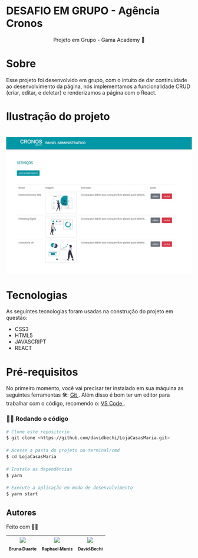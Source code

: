# DESAFIO EM GRUPO - Agência Cronos 

<p align = "center"> Projeto em Grupo - Gama Academy 👊 </p>


# Sobre 

  <p> Esse projeto foi desenvolvido em grupo, com o intuito de dar continuidade ao desenvolvimento da página, nós implementamos a funcionalidade CRUD (criar, editar, e deletar) e renderizamos a página com o React. </p>


# Ilustração do projeto 
   <h1 align = "center"> </h1>

   <img src = "imagens/projetoilust.png" />

 # Tecnologias

  As seguintes tecnologias foram usadas na construção do projeto em questão:

  - CSS3
  - HTML5
  - JAVASCRIPT
  - REACT


# Pré-requisitos 

No primeiro momento, você vai precisar ter instalado em sua máquina as seguintes ferramentas 🛠: 
<a href="https://git-scm.com"> Git </a>.
 Além disso é bom ter um editor para trabalhar com o código, recomendo o: <a href="https://code.visualstudio.com/"> VS Code </a>.

### 👨‍💻 Rodando o código

 ```bash
 # Clone este repositório
 $ git clone <https://github.com/davidbechi/LojaCasasMaria.git>

 # Acesse a pasta do projeto no terminal/cmd
 $ cd LojaCasasMaria

 # Instale as dependências
 $ yarn 

 # Execute a aplicação em modo de desenvolvimento
 $ yarn start
 ```


## Autores 

Feito com 👨‍💻 

| [<img src="https://avatars.githubusercontent.com/u/62619506?v=4" width=115><br><sub>Bruna Duarte</sub>](https://github.com/BrunaDuarte-3321) |  [<img src="https://avatars.githubusercontent.com/u/13066239?v=4" width=115><br><sub>Raphael Muniz</sub>](https://github.com/raphaelsmuniz) |  [<img src="https://avatars.githubusercontent.com/u/52297085?v=4" width=115><br><sub>David Bechi</sub>](https://github.com/davidbechi) |
| :---: | :---: | :---: |